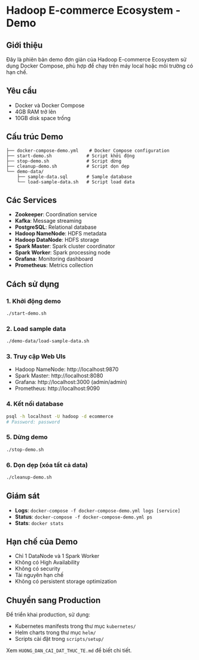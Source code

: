 # Hadoop E-commerce Ecosystem - Demo

## Giới thiệu

Đây là phiên bản demo đơn giản của Hadoop E-commerce Ecosystem sử dụng Docker Compose, phù hợp để chạy trên máy local hoặc môi trường có hạn chế.

## Yêu cầu

- Docker và Docker Compose
- 4GB RAM trở lên
- 10GB disk space trống

## Cấu trúc Demo

```
├── docker-compose-demo.yml    # Docker Compose configuration
├── start-demo.sh             # Script khởi động
├── stop-demo.sh              # Script dừng
├── cleanup-demo.sh           # Script dọn dẹp
└── demo-data/
    ├── sample-data.sql       # Sample database
    └── load-sample-data.sh   # Script load data
```

## Các Services

- **Zookeeper**: Coordination service
- **Kafka**: Message streaming
- **PostgreSQL**: Relational database
- **Hadoop NameNode**: HDFS metadata
- **Hadoop DataNode**: HDFS storage
- **Spark Master**: Spark cluster coordinator
- **Spark Worker**: Spark processing node
- **Grafana**: Monitoring dashboard
- **Prometheus**: Metrics collection

## Cách sử dụng

### 1. Khởi động demo
```bash
./start-demo.sh
```

### 2. Load sample data
```bash
./demo-data/load-sample-data.sh
```

### 3. Truy cập Web UIs
- Hadoop NameNode: http://localhost:9870
- Spark Master: http://localhost:8080
- Grafana: http://localhost:3000 (admin/admin)
- Prometheus: http://localhost:9090

### 4. Kết nối database
```bash
psql -h localhost -U hadoop -d ecommerce
# Password: password
```

### 5. Dừng demo
```bash
./stop-demo.sh
```

### 6. Dọn dẹp (xóa tất cả data)
```bash
./cleanup-demo.sh
```

## Giám sát

- **Logs**: `docker-compose -f docker-compose-demo.yml logs [service]`
- **Status**: `docker-compose -f docker-compose-demo.yml ps`
- **Stats**: `docker stats`

## Hạn chế của Demo

- Chỉ 1 DataNode và 1 Spark Worker
- Không có High Availability
- Không có security
- Tài nguyên hạn chế
- Không có persistent storage optimization

## Chuyển sang Production

Để triển khai production, sử dụng:
- Kubernetes manifests trong thư mục `kubernetes/`
- Helm charts trong thư mục `helm/`
- Scripts cài đặt trong `scripts/setup/`

Xem `HUONG_DAN_CAI_DAT_THUC_TE.md` để biết chi tiết.
